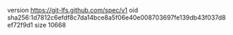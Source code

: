version https://git-lfs.github.com/spec/v1
oid sha256:1d7812c6efdf8c7da14bce8a5f06e40e008703697fe139db43f037d8ef72f9d1
size 10668
